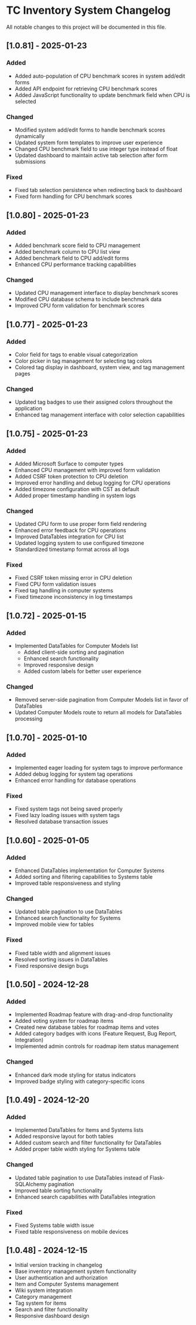 # TC Inventory System Changelog

All notable changes to this project will be documented in this file.

## [1.0.81] - 2025-01-23

### Added
- Added auto-population of CPU benchmark scores in system add/edit forms
- Added API endpoint for retrieving CPU benchmark scores
- Added JavaScript functionality to update benchmark field when CPU is selected

### Changed
- Modified system add/edit forms to handle benchmark scores dynamically
- Updated system form templates to improve user experience
- Changed CPU benchmark field to use integer type instead of float
- Updated dashboard to maintain active tab selection after form submissions

### Fixed
- Fixed tab selection persistence when redirecting back to dashboard
- Fixed form handling for CPU benchmark scores

## [1.0.80] - 2025-01-23

### Added
- Added benchmark score field to CPU management
- Added benchmark column to CPU list view
- Added benchmark field to CPU add/edit forms
- Enhanced CPU performance tracking capabilities

### Changed
- Updated CPU management interface to display benchmark scores
- Modified CPU database schema to include benchmark data
- Improved CPU form validation for benchmark scores

## [1.0.77] - 2025-01-23

### Added
- Color field for tags to enable visual categorization
- Color picker in tag management for selecting tag colors
- Colored tag display in dashboard, system view, and tag management pages

### Changed
- Updated tag badges to use their assigned colors throughout the application
- Enhanced tag management interface with color selection capabilities

## [1.0.75] - 2025-01-23

### Added
- Added Microsoft Surface to computer types
- Enhanced CPU management with improved form validation
- Added CSRF token protection to CPU deletion
- Improved error handling and debug logging for CPU operations
- Added timezone configuration with CST as default
- Added proper timestamp handling in system logs

### Changed
- Updated CPU form to use proper form field rendering
- Enhanced error feedback for CPU operations
- Improved DataTables integration for CPU list
- Updated logging system to use configured timezone
- Standardized timestamp format across all logs

### Fixed
- Fixed CSRF token missing error in CPU deletion
- Fixed CPU form validation issues
- Fixed tag handling in computer systems
- Fixed timezone inconsistency in log timestamps

## [1.0.72] - 2025-01-15

### Added
- Implemented DataTables for Computer Models list
  - Added client-side sorting and pagination
  - Enhanced search functionality
  - Improved responsive design
  - Added custom labels for better user experience

### Changed
- Removed server-side pagination from Computer Models list in favor of DataTables
- Updated Computer Models route to return all models for DataTables processing

## [1.0.70] - 2025-01-10

### Added
- Implemented eager loading for system tags to improve performance
- Added debug logging for system tag operations
- Enhanced error handling for database operations

### Fixed
- Fixed system tags not being saved properly
- Fixed lazy loading issues with system tags
- Resolved database transaction issues

## [1.0.60] - 2025-01-05

### Added
- Enhanced DataTables implementation for Computer Systems
- Added sorting and filtering capabilities to Systems table
- Improved table responsiveness and styling

### Changed
- Updated table pagination to use DataTables
- Enhanced search functionality for Systems
- Improved mobile view for tables

### Fixed
- Fixed table width and alignment issues
- Resolved sorting issues in DataTables
- Fixed responsive design bugs

## [1.0.50] - 2024-12-28

### Added
- Implemented Roadmap feature with drag-and-drop functionality
- Added voting system for roadmap items
- Created new database tables for roadmap items and votes
- Added category badges with icons (Feature Request, Bug Report, Integration)
- Implemented admin controls for roadmap item status management

### Changed
- Enhanced dark mode styling for status indicators
- Improved badge styling with category-specific icons

## [1.0.49] - 2024-12-20

### Added
- Implemented DataTables for Items and Systems lists
- Added responsive layout for both tables
- Added custom search and filter functionality for DataTables
- Added proper table width styling for Systems table

### Changed
- Updated table pagination to use DataTables instead of Flask-SQLAlchemy pagination
- Improved table sorting functionality
- Enhanced search capabilities with DataTables integration

### Fixed
- Fixed Systems table width issue
- Fixed table responsiveness on mobile devices

## [1.0.48] - 2024-12-15

- Initial version tracking in changelog
- Base inventory management system functionality
- User authentication and authorization
- Item and Computer Systems management
- Wiki system integration
- Category management
- Tag system for items
- Search and filter functionality
- Responsive dashboard design 